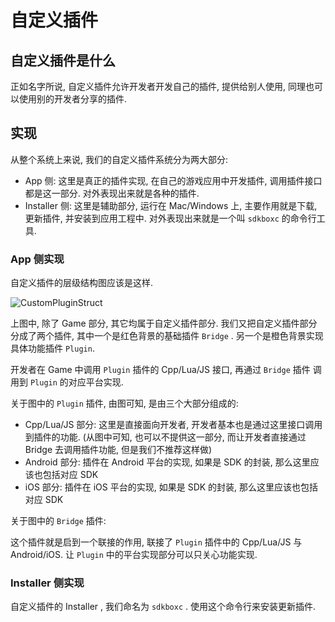 # 自定义插件

## 自定义插件是什么

正如名字所说, 自定义插件允许开发者开发自己的插件, 提供给别人使用, 同理也可以使用别的开发者分享的插件.

## 实现

从整个系统上来说, 我们的自定义插件系统分为两大部分:

* App 侧: 这里是真正的插件实现, 在自己的游戏应用中开发插件, 调用插件接口都是这一部分. 对外表现出来就是各种的插件.
* Installer 侧: 这里是辅助部分, 运行在 Mac/Windows 上, 主要作用就是下载, 更新插件, 并安装到应用工程中. 对外表现出来就是一个叫 `sdkboxc` 的命令行工具.

### App 侧实现

自定义插件的层级结构图应该是这样.

<img :src="$withBase('/assets/img/CustomPluginStruct.svg')" alt="CustomPluginStruct">

上图中, 除了 Game 部分, 其它均属于自定义插件部分.
我们又把自定义插件部分分成了两个插件, 其中一个是红色背景的基础插件 `Bridge` . 另一个是橙色背景实现具体功能插件 `Plugin`.

开发者在 Game 中调用 `Plugin` 插件的 Cpp/Lua/JS 接口, 再通过 `Bridge` 插件 调用到 `Plugin` 的对应平台实现.

关于图中的 `Plugin` 插件, 由图可知, 是由三个大部分组成的:

* Cpp/Lua/JS 部分: 这里是直接面向开发者, 开发者基本也是通过这里接口调用到插件的功能. (从图中可知, 也可以不提供这一部分, 而让开发者直接通过 Bridge 去调用插件功能, 但是我们不推荐这样做)
* Android 部分: 插件在 Android 平台的实现, 如果是 SDK 的封装, 那么这里应该也包括对应 SDK
* iOS 部分: 插件在 iOS 平台的实现, 如果是 SDK 的封装, 那么这里应该也包括对应 SDK

关于图中的 `Bridge` 插件:

这个插件就是启到一个联接的作用, 联接了 `Plugin` 插件中的 Cpp/Lua/JS 与 Android/iOS.
让 `Plugin` 中的平台实现部分可以只关心功能实现.

### Installer 侧实现

自定义插件的 Installer , 我们命名为 `sdkboxc` . 使用这个命令行来安装更新插件.

